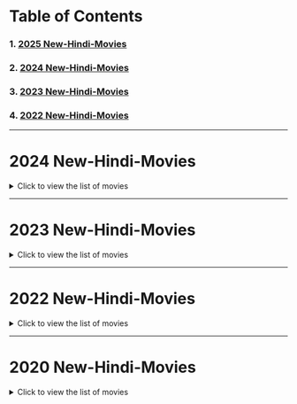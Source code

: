 # Table of Contents

### 1. [2025 New-Hindi-Movies](#2025-new-hindi-movies)
### 2. [2024 New-Hindi-Movies](#2024-new-hindi-movies)
### 3. [2023 New-Hindi-Movies](#2023-new-hindi-movies)
### 4. [2022 New-Hindi-Movies](#2022-new-hindi-movies)
  

---

# 2024 New-Hindi-Movies

<details>
  <summary>Click to view the list of movies</summary>

  ### 1. Max - 2024 | Hindi | Kichcha Sudeep | B Ajaneesh Loknath | Vijay Kartikeyaa [Click here to Watch](https://www.bitchute.com/video/fTrdfy5XhNa3/)  
  ###  2. Pushpa 2 - The Rule (Hindi) | Allu Arjun | Sukumar | Rashmika Mandanna | Fahadh Faasil | DSP [Click here to Watch](https://www.bitchute.com/video/sRvtSSz5g4dC)  
  ###  3. Bagheera 2024 Hindi [Click here to Watch](https://www.bitchute.com/video/QMXyAzuDh9PG)  
  ###  4. Along With the Gods The Last 49 Days Hindi [Click here to Watch](https://www.bitchute.com/video/8DwtJ2WqHFS8)  
  ###  5. Thalavan 2024 Hindi | Biju Menon, Asif Ali [Click here to Watch](https://www.bitchute.com/video/ybtY4MjcdNde)  
  ###  6. Amaran 2024 Hindi | Sivakarthikeyan, Sai Pallavi | Rajkumar | GV Prakash | Kamal Haasan [Click here to Watch](https://www.bitchute.com/video/GlCY6CvqFfDm)  
  ###  7. Lust Stories [Click here to Watch](https://www.bitchute.com/video/G6skerjhLAR7)  
  ###  8. Lust Stories 2 [Click here to Watch](https://www.bitchute.com/video/u6Tzoyd7i2dU)  
  ###  9. Never Let Go 2024 Hindi [Click here to Watch](https://www.bitchute.com/video/HtdlRZJXUlKN/)  
  ###  10. [Click here to Watch]()  
  ###  11. [Click here to Watch]()  
  ###  12. [Click here to Watch]()  
  ###  13. [Click here to Watch]()  
  ###  14. [Click here to Watch]()  
  ###  15. [Click here to Watch]()  
  ###  16. [Click here to Watch]()  
  ###  17. [Click here to Watch]()  
  ###  18. [Click here to Watch]()  
  ###  19. [Click here to Watch]()  
  ###  20. [Click here to Watch]()  

</details>

---

# 2023 New-Hindi-Movies

<details>
  <summary>Click to view the list of movies</summary>
 
  ###  1. [Click here to Watch]()
  ###  2. [Click here to Watch]()
  ###  3. [Click here to Watch]()
  ###  4. [Click here to Watch]()
  ###  5. [Click here to Watch]()
  ###  6. [Click here to Watch]()
  ###  7. [Click here to Watch]()
  ###  8. [Click here to Watch]()
  ###  9. [Click here to Watch]()
  ###  10. [Click here to Watch]()
  ###  11. [Click here to Watch]()
  ###  12. [Click here to Watch]()
  ###  13. [Click here to Watch]()
  ###  14. [Click here to Watch]()
  ###  15. [Click here to Watch]()
  ###  16. [Click here to Watch]()
  ###  17. [Click here to Watch]()
  ###  18. [Click here to Watch]()
  ###  19. [Click here to Watch]()
  ###  20. [Click here to Watch]()

</details>

---

# 2022 New-Hindi-Movies

<details>
  <summary>Click to view the list of movies</summary>
 
  ###  1. [Click here to Watch]()
  ###  2. [Click here to Watch]()
  ###  3. [Click here to Watch]()
  ###  4. [Click here to Watch]()
  ###  5. [Click here to Watch]()
  ###  6. [Click here to Watch]()
  ###  7. [Click here to Watch]()
  ###  8. [Click here to Watch]()
  ###  9. [Click here to Watch]()
  ###  10. [Click here to Watch]()
  ###  11. [Click here to Watch]()
  ###  12. [Click here to Watch]()
  ###  13. [Click here to Watch]()
  ###  14. [Click here to Watch]()
  ###  15. [Click here to Watch]()
  ###  16. [Click here to Watch]()
  ###  17. [Click here to Watch]()
  ###  18. [Click here to Watch]()
  ###  19. [Click here to Watch]()
  ###  20. [Click here to Watch]()
</details>

---

# 2020 New-Hindi-Movies

<details>
  <summary>Click to view the list of movies</summary>
 
  ###  1. [Click here to Watch]()
  ###  2. [Click here to Watch]()
  ###  3. [Click here to Watch]()
  ###  4. [Click here to Watch]()
  ###  5. [Click here to Watch]()
  ###  6. [Click here to Watch]()
  ###  7. [Click here to Watch]()
  ###  8. [Click here to Watch]()
  ###  9. [Click here to Watch]()
  ###  10. [Click here to Watch]()
  ###  11. [Click here to Watch]()
  ###  12. [Click here to Watch]()
  ###  13. [Click here to Watch]()
  ###  14. [Click here to Watch]()
  ###  15. [Click here to Watch]()
  ###  16. [Click here to Watch]()
  ###  17. [Click here to Watch]()
  ###  18. [Click here to Watch]()
  ###  19. [Click here to Watch]()
  ###  20. [Click here to Watch]()
</details>
